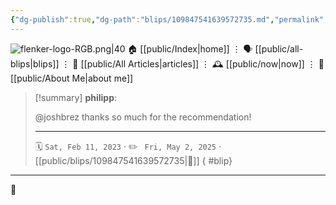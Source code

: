 ```yaml
---
{"dg-publish":true,"dg-path":"blips/109847541639572735.md","permalink":"/blips/109847541639572735/","title":"philipp on mastodon @ 2023-02-11","created":"2023-02-11T18:34:26","updated":"2025-05-02T08:50:43"}
---
```



<div class="transclusion internal-embed is-loaded"><div class="markdown-embed">




![flenker-logo-RGB.png|40](/img/user/attachments/flenker-logo-RGB.png)
🏠 [[public/Index\|home]]  ⋮ 🗣️ [[public/all-blips\|blips]] ⋮  📝 [[public/All Articles\|articles]]  ⋮ 🕰️ [[public/now\|now]] ⋮ 🪪 [[public/About Me\|about me]]


</div></div>


> [!summary] **philipp**:
>
> @joshbrez thanks so much for the recommendation!
> - - -
>
> 🗓️ <code>Sat, Feb 11, 2023</code>  · ✏️ <code> Fri, May 2, 2025</code>  · [[public/blips/109847541639572735\|🔗]]
{ #blip}


- - -

 👾
